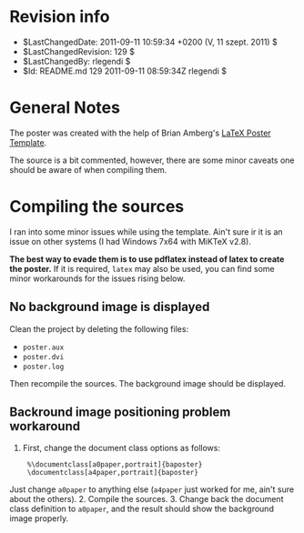 Revision info
=============
* $LastChangedDate: 2011-09-11 10:59:34 +0200 (V, 11 szept. 2011) $
* $LastChangedRevision: 129 $
* $LastChangedBy: rlegendi $
* $Id: README.md 129 2011-09-11 08:59:34Z rlegendi $

General Notes
=============
The poster was created with the help of Brian Amberg's [LaTeX Poster Template][].

The source is a bit commented, however, there are some minor caveats one should be aware of when compiling them.

Compiling the sources
=====================
I ran into some minor issues while using the template. Ain't sure ir it is an issue on other systems (I had Windows 7x64 with MiKTeX v2.8).

**The best way to evade them is to use pdflatex instead of latex to create the poster.** If it is required, `latex` may also be used, you can find some minor workarounds for the issues rising below.

No background image is displayed
--------------------------------
Clean the project by deleting the following files:

- `poster.aux`
- `poster.dvi`
- `poster.log`

Then recompile the sources. The background image should be displayed.

Backround image positioning problem workaround
--------------------------------------------------
1. First, change the document class options as follows:

		%\documentclass[a0paper,portrait]{baposter}
		\documentclass[a4paper,portrait]{baposter}

  Just change `a0paper` to anything else (`a4paper` just worked for me, ain't sure about the others).
2. Compile the sources.
3. Change back the document class definition to `a0paper`, and the result should show the background image properly.



[LaTeX Poster Template]: http://www.brian-amberg.de/uni/poster/
                         "Brian's Template"

